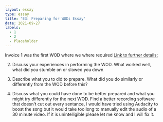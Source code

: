```yaml
---
layout: essay
type: essay
title: "E3: Preparing for WODs Essay"
date: 2021-09-27
labels:
  - 1
  - 2
  - Placeholder
--- 
```

Invoice 1 was the first WOD where we where required 
[Link to further details:](https://dport96.github.io/ITM352/morea/060.expressions-operators/experience-preparing-for-WOD.html)

2) Discuss your experiences in performing the WOD. What worked well, what did you stumble on or slowed you down.

3) Describe what you to did to prepare. What did you do similarly or differently from the WOD before this?

4) Discuss what you could have done to be better prepared and what you might try differently for the next WOD.
 Find a better recording software that doesn't cut out every sentance, I would have tried using Audacity to boost the song but it would take too long to manually edit the audio of a 30 minute video. If it is unintelligible please let me know and I will fix it.
